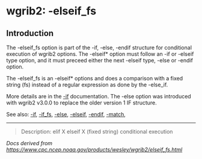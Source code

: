 # wgrib2: -elseif_fs

## Introduction

The -elseif_fs option is part of the
-if,
-else,
-endif structure for conditional execution of wgrib2 options.
The -elseif\* option must follow an
-if or -elseif type option, and it must preceed either the next
-elseif type,
-else or
-endif option.

The -elseif_fs is an
-elseif\* options and
does a comparison with a fixed string (fs) instead
of a regular expression as done by the -else_if.

More details are in the [-if](./if.html) documentation.
The -else option was introduced with wgrib2 v3.0.0 to replace
the older version 1 IF structure.

See also:
[-if](./if.html),
[-if_fs](./if_fs.html),
[-else](./else.html),
[-elseif](./elseif.html),
[-endif](./endif.html),
[-match](./match.html),

---

> Description: elif X elseif X (fixed string) conditional execution

_Docs derived from <https://www.cpc.ncep.noaa.gov/products/wesley/wgrib2/elseif_fs.html>_
